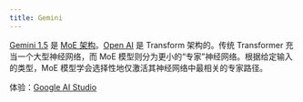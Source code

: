 ```yaml
---
title: Gemini
---
```



[Gemini 1.5](https://blog.google/technology/ai/google-gemini-next-generation-model-february-2024/) 是 [MoE 架构](https://arxiv.org/abs/1701.06538)。[Open AI](../l/llm-vendor-openai.md) 是 Transform 架构的。传统 Transformer 充当一个大型神经网络，而 MoE 模型则分为更小的“专家”神经网络。根据给定输入的类型，MoE 模型学会选择性地仅激活其神经网络中最相关的专家路径。

体验：[Google AI Studio](https://aistudio.google.com/app/prompts/new_chat)